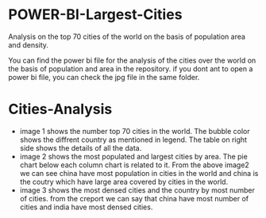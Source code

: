 # POWER-BI-Largest-Cities
Analysis on the top 70 cities of the world on the basis of population area and density.

You can find the power bi file for the analysis of the cities over the world on the basis of population and area in the repository. if you dont ant to open a power bi file, you can check the jpg file in the same folder.

# Cities-Analysis
- image 1 shows the number top 70 cities in the world. The bubble color shows the diffrent country as mentioned in legend. The table on right side shows the details of all the data.
- image 2 shows the most populated and largest cities by area. The pie chart below each column chart is related to it. From the above image2 we can see china have most population in cities in the world and china is the coutry which have large area covered by cities in the world.
- image 3 shows the most densed cities and the country by most number of cities. from the creport we can say that china have most number of cities and india have most densed cities.
